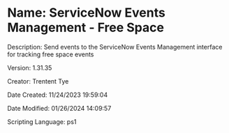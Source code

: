 ﻿# Name: ServiceNow Events Management - Free Space

Description: Send events to the ServiceNow Events Management interface for tracking free space events

Version: 1.31.35

Creator: Trentent Tye

Date Created: 11/24/2023 19:59:04

Date Modified: 01/26/2024 14:09:57

Scripting Language: ps1

